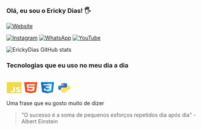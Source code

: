### Olá, eu sou o Ericky Dias! 🖐️

[![Website](https://img.shields.io/website-up-down-green-red/http/monip.org.svg)](https://devericky.github.io/Ericky-Dias/)

[![Instagram](https://img.shields.io/badge/Instagram-E4405F?style=for-the-badge&logo=instagram&logoColor=white)](https://www.instagram.com/ericky_dias/)
[![WhatsApp](https://img.shields.io/badge/WhatsApp-25D366?style=for-the-badge&logo=whatsapp&logoColor=white)](https://api.whatsapp.com/send?phone=351932910525&text=Vim%20pelo%20seu%20link%20no%20site%F0%9F%98%98)
[![YouTube](https://img.shields.io/badge/YouTube-FF0000?style=for-the-badge&logo=youtube&logoColor=white)](https://www.youtube.com/channel/UCBokRbM4rz-NBUlAQfIjCyw)

![ErickyDias GitHub stats](https://github-readme-stats.vercel.app/api?username=dev-erickydias&show_icons=true&theme=tokyonight)

### Tecnologias que eu uso no meu dia a dia 
<div style="display: inline_block"><br>
  <img align="center" alt="Rafa-Js" height="30" width="40" src="https://raw.githubusercontent.com/devicons/devicon/master/icons/javascript/javascript-plain.svg">
  <img align="center" alt="Rafa-HTML" height="30" width="40" src="https://raw.githubusercontent.com/devicons/devicon/master/icons/html5/html5-original.svg">
  <img align="center" alt="Rafa-CSS" height="30" width="40" src="https://raw.githubusercontent.com/devicons/devicon/master/icons/css3/css3-original.svg">
  <img align="center" alt="Rafa-Python" height="30" width="40" src="https://raw.githubusercontent.com/devicons/devicon/master/icons/python/python-original.svg">
</div><br/>
Uma frase que eu gosto muito de dizer<br/>

> "O sucesso é a soma de pequenos esforços repetidos dia após dia" - Albert Einstein

